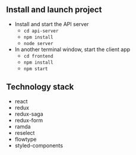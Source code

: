 ## Install and launch project

* Install and start the API server
    - `cd api-server`
    - `npm install`
    - `node server`
* In another terminal window, start the client app
    - `cd frontend`
    - `npm install`
    - `npm start`

## Technology stack

* react
* redux
* redux-saga
* redux-form
* ramda
* reselect
* flowtype
* styled-components
